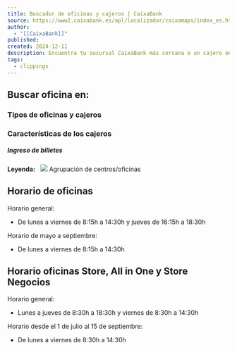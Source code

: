 ```yaml
---
title: Buscador de oficinas y cajeros | CaixaBank
source: https://www2.caixabank.es/apl/localizador/caixamaps/index_es.html
author:
  - "[[CaixaBank]]"
published: 
created: 2024-12-11
description: Encuentra tu sucursal CaixaBank más cercana o un cajero en nuestro CaixaMaps. Teléfonos y horarios ahora disponible online
tags:
  - clippings
---
```

## Buscar oficina en:

### Tipos de oficinas y cajeros

### Características de los cajeros

##### Ingreso de billetes

**Leyenda:**   ![](https://www2.caixabank.es/deployedfiles/particulares/Estaticos/Imagenes/Caixamaps/white_marker.png) Agrupación de centros/oficinas

## Horario de oficinas

Horario general:

- De lunes a viernes de 8:15h a 14:30h y jueves de 16:15h a 18:30h

Horario de mayo a septiembre:

- De lunes a viernes de 8:15h a 14:30h

## Horario oficinas Store, All in One y Store Negocios

Horario general:

- Lunes a jueves de 8:30h a 18:30h y viernes de 8:30h a 14:30h

Horario desde el 1 de julio al 15 de septiembre:

- De lunes a viernes de 8:30h a 14:30h